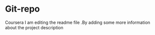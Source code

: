 # Git-repo
Coursera 
I am editing the readme file .By adding some more information about the project description
